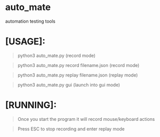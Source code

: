 # auto_mate
automation testing tools

# [USAGE]:
> python3 auto_mate.py (record mode)

> python3 auto_mate.py record filename.json (record mode)

> python3 auto_mate.py replay filename.json (replay mode)

> python3 auto_mate.py gui (launch into gui mode)

# [RUNNING]:
> Once you start the program it will record mouse/keyboard actions

> Press ESC to stop recording and enter replay mode
